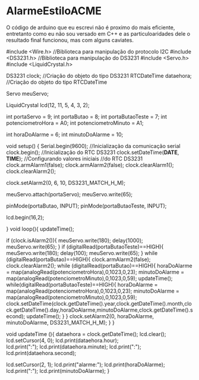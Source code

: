 # AlarmeEstiloACME

O código de arduino que eu escrevi não é proximo do mais eficiente, 
entretanto como eu não sou versado em C++ e as particuloaridades dele 
o resultado final funcionou, mas com alguns caviates.


#include <Wire.h>        //Biblioteca para manipulação do protocolo I2C
#include <DS3231.h>      //Biblioteca para manipulação do DS3231
#include <Servo.h>
#include <LiquidCrystal.h>

DS3231 clock;              //Criação do objeto do tipo DS3231
RTCDateTime dataehora;   //Criação do objeto do tipo RTCDateTime

Servo meuServo;

LiquidCrystal lcd(12, 11, 5, 4, 3, 2);

int portaServo = 9;
int portaButao = 8;
int portaButaoTeste = 7;
int potenciometroHora = A0;
int potenciometroMinuto = A1;


int horaDoAlarme = 6;
int minutoDoAlarme = 10;

void setup()
{
  Serial.begin(9600);     //Inicialização da comunicação serial
  clock.begin();            //Inicialização do RTC DS3231
  clock.setDateTime(__DATE__, __TIME__);   //Configurando valores iniciais 
                                         //do RTC DS3231
  clock.armAlarm1(false);
  clock.armAlarm2(false);
  clock.clearAlarm1();
  clock.clearAlarm2();

  clock.setAlarm2(0, 6, 10, DS3231_MATCH_H_M);

  meuServo.attach(portaServo);
  meuServo.write(65);

  pinMode(portaButao, INPUT);
  pinMode(portaButaoTeste, INPUT);

  lcd.begin(16,2);
  
}
void loop(){
  updateTime();
    
  if (clock.isAlarm2()){
    meuServo.write(180);
    delay(1000);
    meuServo.write(65);
  }
  if (digitalRead(portaButaoTeste)==HIGH){
    meuServo.write(180);
    delay(100);
    meuServo.write(65);
  }
  while (digitalRead(portaButao)==HIGH){
    clock.armAlarm2(false);
    clock.clearAlarm2();
    while (digitalRead(portaButao)==HIGH){
      horaDoAlarme = map(analogRead(potenciometroHora),0,1023,0,23);
      minutoDoAlarme = map(analogRead(potenciometroMinuto),0,1023,0,59);
      updateTime();
      while(digitalRead(portaButaoTeste)==HIGH){
      horaDoAlarme = map(analogRead(potenciometroHora),0,1023,0,23);
      minutoDoAlarme = map(analogRead(potenciometroMinuto),0,1023,0,59);
      clock.setDateTime(clock.getDateTime().year,clock.getDateTime().month,clock.getDateTime().day,horaDoAlarme,minutoDoAlarme,clock.getDateTime().second);
      updateTime();
        }
      }
    clock.setAlarm2(0, horaDoAlarme, minutoDoAlarme, DS3231_MATCH_H_M);
    }
}

void updateTime (){
  dataehora = clock.getDateTime(); 
  lcd.clear();
  lcd.setCursor(4, 0);
  lcd.print(dataehora.hour);    
  lcd.print(":");
  lcd.print(dataehora.minute); 
  lcd.print(":");
  lcd.print(dataehora.second);
  
  lcd.setCursor(2, 1);
  lcd.print("alarme:");
  lcd.print(horaDoAlarme);    
  lcd.print(":");
  lcd.print(minutoDoAlarme); 
  }

